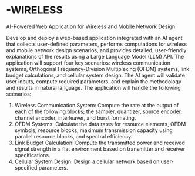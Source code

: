 # -WIRELESS
 AI-Powered Web Application for Wireless and Mobile Network Design

Develop and deploy a web-based application integrated with an AI agent that collects user-defined
parameters, performs computations for wireless and mobile network design scenarios, and
provides detailed, user-friendly explanations of the results using a Large Language Model (LLM)
API. The application will support four key scenarios: wireless communication systems,
Orthogonal Frequency-Division Multiplexing (OFDM) systems, link budget calculations, and
cellular system design. The AI agent will validate user inputs, compute required parameters, and
explain the methodology and results in natural language.
The application will handle the following scenarios:
1. Wireless Communication System: Compute the rate at the output of each of the following
blocks; the sampler, quantizer, source encoder, channel encoder, interleaver, and burst
formating.
2. OFDM Systems: Calculate the data rates for resource elements, OFDM symbols, resource
blocks, maximum transmission capacity using parallel resource blocks, and spectral
efficiency.
3. Link Budget Calculation: Compute the transmitted power and received signal strength in a
flat environment based on transmitter and receiver specifications.
4. Cellular System Design: Design a cellular network based on user-specified parameters.
